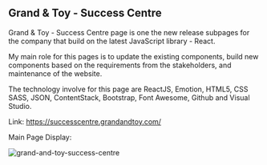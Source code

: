 ## Grand & Toy - Success Centre

Grand & Toy - Success Centre page is one the new release subpages for the company that build on the latest JavaScript library - React.

My main role for this pages is to update the existing components, build new components based on the requirements from the stakeholders, and maintenance of the website.

The technology involve for this page are ReactJS, Emotion, HTML5, CSS SASS, JSON, ContentStack, Bootstrap, Font Awesome, Github and Visual Studio.

Link: https://successcentre.grandandtoy.com/

Main Page Display: 

![grand-and-toy-success-centre](https://user-images.githubusercontent.com/15988182/217401248-541457d5-4fae-47e7-a7e3-04fe13ec6309.JPG)
